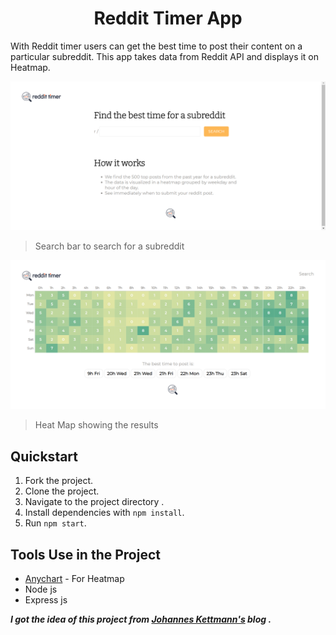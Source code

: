 <h1 align="center"> Reddit Timer App </h1>

With Reddit timer users can get the best time to post their content on a particular subreddit. This app takes data from Reddit API and displays it on Heatmap.

![alt text](/public/css/topic.png)
> Search bar to search for a subreddit

![alt text](/public/css/timer.png)
> Heat Map showing the results

## Quickstart

1. Fork the project.
2. Clone the project.
3. Navigate to the project directory .
4. Install dependencies with `npm install`.
5. Run `npm start`.
## Tools Use in the Project

* [Anychart](https://docs.anychart.com/Basic_Charts/Heat_Map_Chart) - For Heatmap
* Node js
* Express js

***I got the idea of this project from [Johannes Kettmann's](https://jkettmann.com) blog .***



